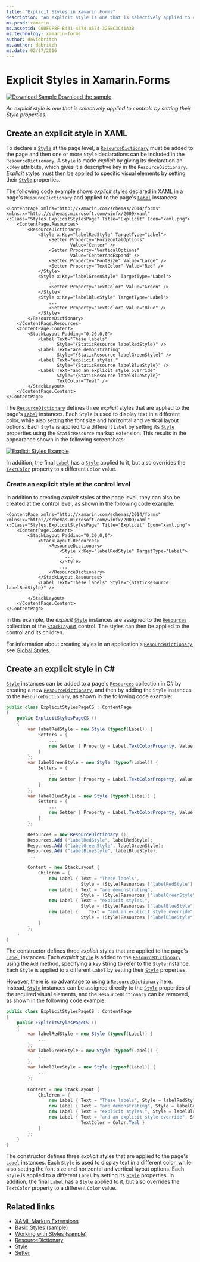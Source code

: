 ```yaml
---
title: "Explicit Styles in Xamarin.Forms"
description: "An explicit style is one that is selectively applied to controls by setting their Style properties. This article explains how to consume explicit styles in a Xamarin.Forms application."
ms.prod: xamarin
ms.assetid: C0DF9F8F-B431-4374-A574-325BC3C41A3B
ms.technology: xamarin-forms
author: davidbritch
ms.author: dabritch
ms.date: 02/17/2016
---
```


# Explicit Styles in Xamarin.Forms

[![Download Sample](~/media/shared/download.png) Download the sample](https://developer.xamarin.com/samples/xamarin-forms/UserInterface/Styles/BasicStyles/)

_An explicit style is one that is selectively applied to controls by setting their Style properties._

## Create an explicit style in XAML

To declare a [`Style`](xref:Xamarin.Forms.Style) at the page level, a [`ResourceDictionary`](xref:Xamarin.Forms.ResourceDictionary) must be added to the page and then one or more `Style` declarations can be included in the `ResourceDictionary`. A `Style` is made *explicit* by giving its declaration an `x:Key` attribute, which gives it a descriptive key in the `ResourceDictionary`. *Explicit* styles must then be applied to specific visual elements by setting their [`Style`](xref:Xamarin.Forms.NavigableElement.Style) properties.

The following code example shows *explicit* styles declared in XAML in a page's `ResourceDictionary` and applied to the page's [`Label`](xref:Xamarin.Forms.Label) instances:

```xaml
<ContentPage xmlns="http://xamarin.com/schemas/2014/forms" xmlns:x="http://schemas.microsoft.com/winfx/2009/xaml" x:Class="Styles.ExplicitStylesPage" Title="Explicit" Icon="xaml.png">
    <ContentPage.Resources>
        <ResourceDictionary>
            <Style x:Key="labelRedStyle" TargetType="Label">
                <Setter Property="HorizontalOptions"
                        Value="Center" />
                <Setter Property="VerticalOptions"
                        Value="CenterAndExpand" />
                <Setter Property="FontSize" Value="Large" />
                <Setter Property="TextColor" Value="Red" />
            </Style>
            <Style x:Key="labelGreenStyle" TargetType="Label">
                ...
                <Setter Property="TextColor" Value="Green" />
            </Style>
            <Style x:Key="labelBlueStyle" TargetType="Label">
                ...
                <Setter Property="TextColor" Value="Blue" />
            </Style>
        </ResourceDictionary>
    </ContentPage.Resources>
    <ContentPage.Content>
        <StackLayout Padding="0,20,0,0">
            <Label Text="These labels"
                   Style="{StaticResource labelRedStyle}" />
            <Label Text="are demonstrating"
                   Style="{StaticResource labelGreenStyle}" />
            <Label Text="explicit styles,"
                   Style="{StaticResource labelBlueStyle}" />
            <Label Text="and an explicit style override"
                   Style="{StaticResource labelBlueStyle}"
                   TextColor="Teal" />
        </StackLayout>
    </ContentPage.Content>
</ContentPage>
```

The [`ResourceDictionary`](xref:Xamarin.Forms.ResourceDictionary) defines three *explicit* styles that are applied to the page's [`Label`](xref:Xamarin.Forms.Label) instances. Each `Style` is used to display text in a different color, while also setting the font size and horizontal and vertical layout options. Each `Style` is applied to a different `Label` by setting its [`Style`](xref:Xamarin.Forms.NavigableElement.Style) properties using the `StaticResource` markup extension. This results in the appearance shown in the following screenshots:

[![](explicit-images/explicit-styles.png "Explicit Styles Example")](explicit-images/explicit-styles-large.png#lightbox "Explicit Styles Example")

In addition, the final [`Label`](xref:Xamarin.Forms.Label) has a [`Style`](xref:Xamarin.Forms.Style) applied to it, but also overrides the [`TextColor`](xref:Xamarin.Forms.Label.TextColor) property to a different `Color` value.

### Create an explicit style at the control level

In addition to creating *explicit* styles at the page level, they can also be created at the control level, as shown in the following code example:

```xaml
<ContentPage xmlns="http://xamarin.com/schemas/2014/forms" xmlns:x="http://schemas.microsoft.com/winfx/2009/xaml" x:Class="Styles.ExplicitStylesPage" Title="Explicit" Icon="xaml.png">
    <ContentPage.Content>
        <StackLayout Padding="0,20,0,0">
            <StackLayout.Resources>
                <ResourceDictionary>
                    <Style x:Key="labelRedStyle" TargetType="Label">
                      ...
                    </Style>
                    ...
                </ResourceDictionary>
            </StackLayout.Resources>
            <Label Text="These labels" Style="{StaticResource labelRedStyle}" />
            ...
        </StackLayout>
    </ContentPage.Content>
</ContentPage>
```

In this example, the *explicit* [`Style`](xref:Xamarin.Forms.Style) instances are assigned to the [`Resources`](xref:Xamarin.Forms.VisualElement.Resources) collection of the [`StackLayout`](xref:Xamarin.Forms.StackLayout) control. The styles can then be applied to the control and its children.

For information about creating styles in an application's [`ResourceDictionary`](xref:Xamarin.Forms.ResourceDictionary), see [Global Styles](~/xamarin-forms/user-interface/styles/application.md).

## Create an explicit style in C&#35;

[`Style`](xref:Xamarin.Forms.Style) instances can be added to a page's [`Resources`](xref:Xamarin.Forms.VisualElement.Resources) collection in C# by creating a new [`ResourceDictionary`](xref:Xamarin.Forms.ResourceDictionary), and then by adding the `Style` instances to the `ResourceDictionary`, as shown in the following code example:

```csharp
public class ExplicitStylesPageCS : ContentPage
{
    public ExplicitStylesPageCS ()
    {
        var labelRedStyle = new Style (typeof(Label)) {
            Setters = {
                ...
                new Setter { Property = Label.TextColorProperty, Value = Color.Red    }
            }
        };
        var labelGreenStyle = new Style (typeof(Label)) {
            Setters = {
                ...
                new Setter { Property = Label.TextColorProperty, Value = Color.Green }
            }
        };
        var labelBlueStyle = new Style (typeof(Label)) {
            Setters = {
                ...
                new Setter { Property = Label.TextColorProperty, Value = Color.Blue }
            }
        };

        Resources = new ResourceDictionary ();
        Resources.Add ("labelRedStyle", labelRedStyle);
        Resources.Add ("labelGreenStyle", labelGreenStyle);
        Resources.Add ("labelBlueStyle", labelBlueStyle);
        ...

        Content = new StackLayout {
            Children = {
                new Label { Text = "These labels",
                            Style = (Style)Resources ["labelRedStyle"] },
                new Label { Text = "are demonstrating",
                            Style = (Style)Resources ["labelGreenStyle"] },
                new Label { Text = "explicit styles,",
                            Style = (Style)Resources ["labelBlueStyle"] },
                new Label {    Text = "and an explicit style override",
                            Style = (Style)Resources ["labelBlueStyle"], TextColor = Color.Teal }
            }
        };
    }
}
```

The constructor defines three *explicit* styles that are applied to the page's [`Label`](xref:Xamarin.Forms.Label) instances. Each *explicit* [`Style`](xref:Xamarin.Forms.Style) is added to the [`ResourceDictionary`](xref:Xamarin.Forms.ResourceDictionary) using the [`Add`](xref:Xamarin.Forms.ResourceDictionary.Add(System.String,System.Object)) method, specifying a `key` string to refer to the `Style` instance. Each `Style` is applied to a different `Label` by setting their [`Style`](xref:Xamarin.Forms.NavigableElement.Style) properties.

However, there is no advantage to using a [`ResourceDictionary`](xref:Xamarin.Forms.ResourceDictionary) here. Instead, [`Style`](xref:Xamarin.Forms.Style) instances can be assigned directly to the [`Style`](xref:Xamarin.Forms.NavigableElement.Style) properties of the required visual elements, and the `ResourceDictionary` can be removed, as shown in the following code example:

```csharp
public class ExplicitStylesPageCS : ContentPage
{
    public ExplicitStylesPageCS ()
    {
        var labelRedStyle = new Style (typeof(Label)) {
            ...
        };
        var labelGreenStyle = new Style (typeof(Label)) {
            ...
        };
        var labelBlueStyle = new Style (typeof(Label)) {
            ...
        };
        ...
        Content = new StackLayout {
            Children = {
                new Label { Text = "These labels", Style = labelRedStyle },
                new Label { Text = "are demonstrating", Style = labelGreenStyle },
                new Label { Text = "explicit styles,", Style = labelBlueStyle },
                new Label { Text = "and an explicit style override", Style = labelBlueStyle,
                            TextColor = Color.Teal }
            }
        };
    }
}
```

The constructor defines three *explicit* styles that are applied to the page's [`Label`](xref:Xamarin.Forms.Label) instances. Each `Style` is used to display text in a different color, while also setting the font size and horizontal and vertical layout options. Each `Style` is applied to a different `Label` by setting its [`Style`](xref:Xamarin.Forms.NavigableElement.Style) properties. In addition, the final `Label` has a `Style` applied to it, but also overrides the `TextColor` property to a different `Color` value.

## Related links

- [XAML Markup Extensions](~/xamarin-forms/xaml/xaml-basics/xaml-markup-extensions.md)
- [Basic Styles (sample)](https://developer.xamarin.com/samples/xamarin-forms/UserInterface/Styles/BasicStyles/)
- [Working with Styles (sample)](https://developer.xamarin.com/samples/xamarin-forms/WorkingWithStyles/)
- [ResourceDictionary](xref:Xamarin.Forms.ResourceDictionary)
- [Style](xref:Xamarin.Forms.Style)
- [Setter](xref:Xamarin.Forms.Setter)
